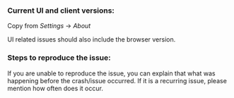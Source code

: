<!--
If you are posting a question/feature requests, all prefilled information can be removed.

By submitting this report, I thereby confirm that I have read the guidelines for contributing (https://github.com/airdcpp-web/airdcpp-webclient/blob/master/.github/CONTRIBUTING.md) and I've done my best to provide the requested information for this report type.
-->

<!-- BUG TEMPLATE -->

### Current UI and client versions:

Copy from *Settings* -> *About*

UI related issues should also include the browser version.

### Steps to reproduce the issue:

If you are unable to reproduce the issue, you can explain that what was happening before the crash/issue occurred. If it is a recurring issue, please mention how often does it occur.
